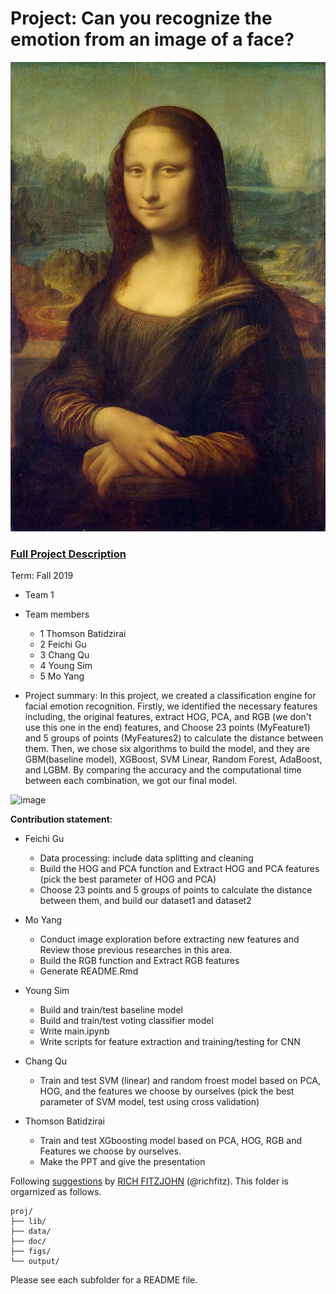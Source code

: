 # Project: Can you recognize the emotion from an image of a face? 
![image](figs/mona.jpeg)

### [Full Project Description](doc/project3_desc.md)

Term: Fall 2019

+ Team 1
+ Team members
	+ 1 Thomson Batidzirai
	+ 2 Feichi Gu
	+ 3 Chang Qu
	+ 4 Young Sim
	+ 5 Mo Yang
	

+ Project summary: 
In this project, we created a classification engine for facial emotion recognition. Firstly, we identified the necessary features including, the original features, extract HOG, PCA, and RGB (we don't use this one in the end) features, and Choose 23 points (MyFeature1) and 5 groups of points (MyFeatures2) to calculate the distance between them. Then, we chose six algorithms to build the model, and they are GBM(baseline model), XGBoost, SVM Linear, Random Forest, AdaBoost, and LGBM. By comparing the accuracy and the computational time between each combination, we got our final model.

![image](figs/compare.jpeg)
	
**Contribution statement**: 
+ Feichi Gu
   
	+ Data processing: include data splitting and cleaning 
	+ Build the HOG and PCA function and Extract HOG and PCA features (pick the best parameter of HOG and PCA)
	+ Choose 23 points and 5 groups of points to calculate the distance between them, and build our dataset1 and dataset2
	
+ Mo Yang          
                
	+ Conduct image exploration before extracting new features and Review those previous researches in this area.
	+ Build the RGB function and Extract RGB features
	+ Generate README.Rmd 
	
+ Young Sim  
               
	+ Build and train/test baseline model
	+ Build and train/test voting classifier model
	+ Write main.ipynb
	+ Write scripts for feature extraction and training/testing for CNN
	
	
+ Chang Qu  
  + Train and test SVM (linear) and random froest model based on PCA, HOG, and the features we choose by ourselves (pick the best parameter of SVM model, test using cross validation)       
	
	
+ Thomson Batidzirai  
        
    + Train and test XGboosting model based on PCA, HOG, RGB and Features we choose by ourselves.
    + Make the PPT and give the presentation


Following [suggestions](http://nicercode.github.io/blog/2013-04-05-projects/) by [RICH FITZJOHN](http://nicercode.github.io/about/#Team) (@richfitz). This folder is orgarnized as follows.

```
proj/
├── lib/
├── data/
├── doc/
├── figs/
└── output/
```

Please see each subfolder for a README file.
